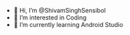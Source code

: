 - 👋 Hi, I’m @ShivamSinghSensibol
- 👀 I’m interested in Coding
- 🌱 I’m currently learning Android Studio


<!---
ShivamSinghSensibol/ShivamSinghSensibol is a ✨ special ✨ repository because its `README.md` (this file) appears on your GitHub profile.
You can click the Preview link to take a look at your changes.
--->
